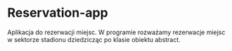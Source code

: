 # Reservation-app
Aplikacja do rezerwacji miejsc. W programie rozważamy rezerwacje miejsc w sektorze stadionu dziedzicząc po klasie obiektu abstract. 
